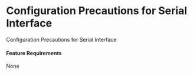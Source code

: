 Configuration Precautions for Serial Interface
==============================================

Configuration Precautions for Serial Interface

#### Feature Requirements

None
